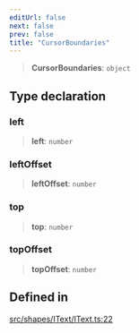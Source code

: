```yaml
---
editUrl: false
next: false
prev: false
title: "CursorBoundaries"
---
```


> **CursorBoundaries**: `object`

## Type declaration

### left

> **left**: `number`

### leftOffset

> **leftOffset**: `number`

### top

> **top**: `number`

### topOffset

> **topOffset**: `number`

## Defined in

[src/shapes/IText/IText.ts:22](https://github.com/fabricjs/fabric.js/blob/a0b4adf41e0a1fd81824114cedd4c32bfb8cac25/src/shapes/IText/IText.ts#L22)
